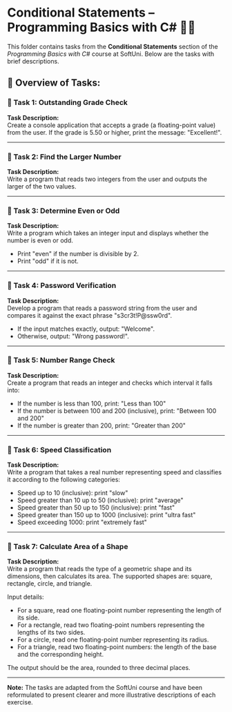 # Conditional Statements – Programming Basics with C# 🧑‍💻

This folder contains tasks from the **Conditional Statements** section of the _Programming Basics with C#_ course at SoftUni. Below are the tasks with brief descriptions.

## 🔧 Overview of Tasks:

### 📝 Task 1: Outstanding Grade Check  
**Task Description:**  
Create a console application that accepts a grade (a floating-point value) from the user. If the grade is 5.50 or higher, print the message: "Excellent!".

---

### 📝 Task 2: Find the Larger Number  
**Task Description:**  
Write a program that reads two integers from the user and outputs the larger of the two values.

---

### 📝 Task 3: Determine Even or Odd  
**Task Description:**  
Write a program which takes an integer input and displays whether the number is even or odd.

- Print "even" if the number is divisible by 2.  
- Print "odd" if it is not.

---

### 📝 Task 4: Password Verification  
**Task Description:**  
Develop a program that reads a password string from the user and compares it against the exact phrase "s3cr3t!P@ssw0rd".

- If the input matches exactly, output: "Welcome".  
- Otherwise, output: "Wrong password!".

---

### 📝 Task 5: Number Range Check  
**Task Description:**  
Create a program that reads an integer and checks which interval it falls into:

- If the number is less than 100, print: "Less than 100"  
- If the number is between 100 and 200 (inclusive), print: "Between 100 and 200"  
- If the number is greater than 200, print: "Greater than 200"

---

### 📝 Task 6: Speed Classification  
**Task Description:**  
Write a program that takes a real number representing speed and classifies it according to the following categories:

- Speed up to 10 (inclusive): print "slow"  
- Speed greater than 10 up to 50 (inclusive): print "average"  
- Speed greater than 50 up to 150 (inclusive): print "fast"  
- Speed greater than 150 up to 1000 (inclusive): print "ultra fast"  
- Speed exceeding 1000: print "extremely fast"

---

### 📝 Task 7: Calculate Area of a Shape  
**Task Description:**  
Write a program that reads the type of a geometric shape and its dimensions, then calculates its area. The supported shapes are: square, rectangle, circle, and triangle.

Input details:  
- For a square, read one floating-point number representing the length of its side.  
- For a rectangle, read two floating-point numbers representing the lengths of its two sides.  
- For a circle, read one floating-point number representing its radius.  
- For a triangle, read two floating-point numbers: the length of the base and the corresponding height.

The output should be the area, rounded to three decimal places.

---

**Note:** The tasks are adapted from the SoftUni course and have been reformulated to present clearer and more illustrative descriptions of each exercise.
